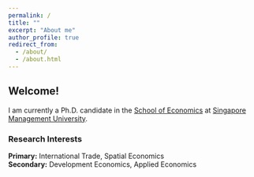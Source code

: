 ```yaml
---
permalink: /
title: ""
excerpt: "About me"
author_profile: true
redirect_from: 
  - /about/
  - /about.html
---
```


## Welcome!

I am currently a Ph.D. candidate in the [School of Economics](https://economics.smu.edu.sg/) at [Singapore Management University](https://www.smu.edu.sg/).

### Research Interests
**Primary:**   International Trade, Spatial Economics <br>
**Secondary:** Development Economics, Applied Economics
